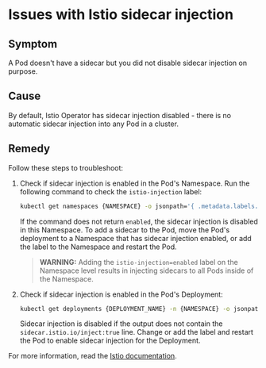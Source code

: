 # Issues with Istio sidecar injection

## Symptom

A Pod doesn't have a sidecar but you did not disable sidecar injection on purpose.

## Cause

By default, Istio Operator has sidecar injection disabled - there is no automatic sidecar injection into any Pod in a cluster.

## Remedy

Follow these steps to troubleshoot:

1. Check if sidecar injection is enabled in the Pod's Namespace. Run the following command to check the `istio-injection` label:

    ```bash
    kubectl get namespaces {NAMESPACE} -o jsonpath='{ .metadata.labels.istio-injection }'
    ```

   If the command does not return `enabled`, the sidecar injection is disabled in this Namespace. To add a sidecar to the Pod, move the Pod's deployment to a Namespace that has sidecar injection enabled, or add the label to the Namespace and restart the Pod.

   >**WARNING:** Adding the `istio-injection=enabled` label on the Namespace level results in injecting sidecars to all Pods inside of the Namespace.

2. Check if sidecar injection is enabled in the Pod's Deployment:

    ```bash
    kubectl get deployments {DEPLOYMENT_NAME} -n {NAMESPACE} -o jsonpath='{ .spec.template.metadata.labels }'
    ```

   Sidecar injection is disabled if the output does not contain the `sidecar.istio.io/inject:true` line. Change or add the label and restart the Pod to enable sidecar injection for the Deployment.

For more information, read the [Istio documentation](https://istio.io/docs/ops/common-problems/injection/).
